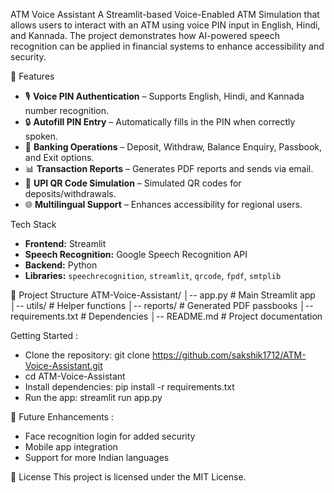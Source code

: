 ATM Voice Assistant
A Streamlit-based Voice-Enabled ATM Simulation that allows users to interact with an ATM using voice PIN input in English, Hindi, and Kannada. The project demonstrates how AI-powered speech recognition can be applied in financial systems to enhance accessibility and security.

🚀 Features
- 🎙️ **Voice PIN Authentication** – Supports English, Hindi, and Kannada number recognition.  
- 🔒 **Autofill PIN Entry** – Automatically fills in the PIN when correctly spoken.  
- 🧾 **Banking Operations** – Deposit, Withdraw, Balance Enquiry, Passbook, and Exit options.  
- 📊 **Transaction Reports** – Generates PDF reports and sends via email.  
- 📱 **UPI QR Code Simulation** – Simulated QR codes for deposits/withdrawals.  
- 🌐 **Multilingual Support** – Enhances accessibility for regional users.  

Tech Stack
- **Frontend:** Streamlit  
- **Speech Recognition:** Google Speech Recognition API  
- **Backend:** Python  
- **Libraries:** `speechrecognition`, `streamlit`, `qrcode`, `fpdf`, `smtplib`  

📂 Project Structure
ATM-Voice-Assistant/
│-- app.py # Main Streamlit app
│-- utils/ # Helper functions
│-- reports/ # Generated PDF passbooks
│-- requirements.txt # Dependencies
│-- README.md # Project documentation

Getting Started :
- Clone the repository: git clone https://github.com/sakshik1712/ATM-Voice-Assistant.git
- cd ATM-Voice-Assistant
- Install dependencies: pip install -r requirements.txt
- Run the app: streamlit run app.py

🎯 Future Enhancements :
- Face recognition login for added security
- Mobile app integration
- Support for more Indian languages

📜 License
This project is licensed under the MIT License.

